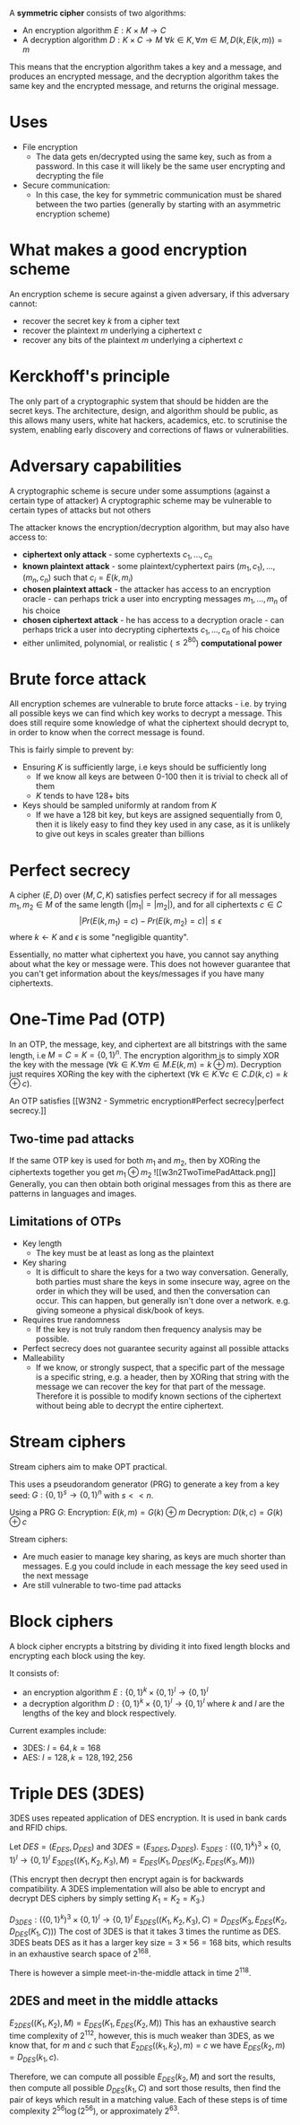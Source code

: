 A **symmetric cipher** consists of two algorithms:
- An encryption algorithm $E:K\times M\rightarrow C$
- A decryption algorithm $D:K\times C\rightarrow M$
$\forall k\in K,\forall m\in M, D(k,E(k,m)) = m$

This means that the encryption algorithm takes a key and a message, and produces an encrypted message, and the decryption algorithm takes the same key and the encrypted message, and returns the original message.

# Uses
- File encryption
	- The data gets en/decrypted using the same key, such as from a password. In this case it will likely be the same user encrypting and decrypting the file
- Secure communication:
	- In this case, the key for symmetric communication must be shared between the two parties (generally by starting with an asymmetric encryption scheme)

# What makes a good encryption scheme
An encryption scheme is secure against a given adversary, if this adversary cannot:
- recover the secret key $k$ from a cipher text
- recover the plaintext $m$ underlying a ciphertext $c$
- recover any bits of the plaintext $m$ underlying a ciphertext $c$

# Kerckhoff's principle
The only part of a cryptographic system that should be hidden are the secret keys. The architecture, design, and algorithm should be public, as this allows many users, white hat hackers, academics, etc. to scrutinise the system, enabling early discovery and corrections of flaws or vulnerabilities.

# Adversary capabilities
A cryptographic scheme is secure under some assumptions (against a certain type of attacker)
A cryptographic scheme may be vulnerable to certain types of attacks but not others

The attacker knows the encryption/decryption algorithm, but may also have access to:
- **ciphertext only attack** - some cyphertexts $c_1,...,c_n$
- **known plaintext attack** - some plaintext/cyphertext pairs $(m_1,c_1),...,(m_n,c_n)$ such that $c_i=E(k,m_i)$
- **chosen plaintext attack** - the attacker has access to an encryption oracle - can perhaps trick a user into encrypting messages $m_1,...,m_n$ of his choice
- **chosen ciphertext attack** - he has access to a decryption oracle - can perhaps trick a user into decrypting ciphertexts $c_1,...,c_n$ of his choice
- either unlimited, polynomial, or realistic ($\leq 2^{80}$) **computational power**

# Brute force attack
All encryption schemes are vulnerable to brute force attacks - i.e. by trying all possible keys we can find which key works to decrypt a message. This does still require some knowledge of what the ciphertext should decrypt to, in order to know when the correct message is found.

This is fairly simple to prevent by:
- Ensuring $K$ is sufficiently large, i.e keys should be sufficiently long
	- If we know all keys are between 0-100 then it is trivial to check all of them
	- $K$ tends to have 128+ bits
- Keys should be sampled uniformly at random from $K$
	- If we have a 128 bit key, but keys are assigned sequentially from 0, then it is likely easy to find they key used in any case, as it is unlikely to give out keys in scales greater than billions

# Perfect secrecy
A cipher $(E,D)$ over $(M,C,K)$ satisfies perfect secrecy if for all messages $m_1,m_2\in M$ of the same length ($|m_1|=|m_2|$), and for all ciphertexts $c\in C$
$$
|Pr(E(k,m_1)=c)-Pr(E(k,m_2)=c)|\leq\epsilon
$$
where $k\leftarrow K$  and $\epsilon$ is some "negligible quantity".

Essentially, no matter what ciphertext you have, you cannot say anything about what the key or message were. This does not however guarantee that you can't get information about the keys/messages if you have many ciphertexts.

# One-Time Pad (OTP)
In an OTP, the message, key, and ciphertext are all bitstrings with the same length, i.e $M=C=K=\{0,1\}^n$. 
The encryption algorithm is to simply XOR the key with the message ($\forall k\in K. \forall m\in M.E(k,m)=k\oplus m$).
Decryption just requires XORing the key with the ciphertext ($\forall k\in K. \forall c\in C.D(k,c)=k\oplus c$).

An OTP satisfies [[W3N2 - Symmetric encryption#Perfect secrecy|perfect secrecy.]]

## Two-time pad attacks
If the same OTP key is used for both $m_1$ and $m_2$, then by XORing the ciphertexts together you get $m_1\oplus m_2$
![[w3n2TwoTimePadAttack.png]]
Generally, you can then obtain both original messages from this as there are patterns in languages and images.

## Limitations of OTPs
- Key length
	- The key must be at least as long as the plaintext
- Key sharing
	- It is difficult to share the keys for a two way conversation. Generally, both parties must share the keys in some insecure way, agree on the order in which they will be used, and then the conversation can occur. This can happen, but generally isn't done over a network. e.g. giving someone a physical disk/book of keys.
- Requires true randomness
	- If the key is not truly random then frequency analysis may be possible.
- Perfect secrecy does not guarantee security against all possible attacks
- Malleability
	- If we know, or strongly suspect, that a specific part of the message is a specific string, e.g. a header, then by XORing that string with the message we can recover the key for that part of the message. Therefore it is possible to modify known sections of the ciphertext without being able to decrypt the entire ciphertext.
# Stream ciphers
Stream ciphers aim to make OPT practical.

This uses a pseudorandom generator (PRG) to generate a key from a key seed:
$G:\{0,1\}^s\rightarrow\{0,1\}^n$ with $s << n$.

Using a PRG $G$:
Encryption: $E(k,m)=G(k)\oplus m$
Decryption: $D(k,c)=G(k)\oplus c$

Stream ciphers:
- Are much easier to manage key sharing, as keys are much shorter than messages. E.g you could include in each message the key seed used in the next message
- Are still vulnerable to two-time pad attacks

# Block ciphers
A block cipher encrypts a bitstring by dividing it into fixed length blocks and encrypting each block using the key.

It consists of:
- an encryption algorithm $E:\{0,1\}^k\times\{0,1\}^l\rightarrow\{0,1\}^l$
- a decryption algorithm $D:\{0,1\}^k\times\{0,1\}^l\rightarrow\{0,1\}^l$
where $k$ and $l$ are the lengths of the key and block respectively.

Current examples include:
- 3DES: $l=64,k=168$
- AES: $l=128,k=128,192,256$

# Triple DES (3DES)
3DES uses repeated application of DES encryption.
It is used in bank cards and RFID chips.

Let $DES=(E_{DES},D_{DES})$ and $3DES=(E_{3DES},D_{3DES})$.
$E_{3DES}:(\{0,1\}^k)^3\times\{0,1\}^l\rightarrow\{0,1\}^l$
$E_{3DES}((K_1,K_2,K_3),M)=E_{DES}(K_1,D_{DES}(K_2,E_{DES}(K_3,M)))$

(This encrypt then decrypt then encrypt again is for backwards compatibility. A 3DES implementation will also be able to encrypt and decrypt DES ciphers by simply setting $K_1=K_2=K_3$.)

$D_{3DES}:(\{0,1\}^k)^3\times\{0,1\}^l\rightarrow\{0,1\}^l$
$E_{3DES}((K_1,K_2,K_3),C)=D_{DES}(K_3,E_{DES}(K_2,D_{DES}(K_1,C)))$
The cost of 3DES is that it takes 3 times the runtime as DES.
3DES beats DES as it has a larger key size$=3\times56=168$ bits, which results in an exhaustive search space of $2^{168}$.

There is however a simple meet-in-the-middle attack in time $2^{118}$.

## 2DES and meet in the middle attacks
$E_{2DES}((K_1,K_2),M)=E_{DES}(K_1,E_{DES}(K_2,M))$
This has an exhaustive search time complexity of $2^{112}$, however, this is much weaker than 3DES, as we know that, for $m$ and $c$ such that $E_{2DES}((k_1,k_2),m)=c$ we have $E_{DES}(k_2,m) = D_{DES}(k_1,c)$.

Therefore, we can compute all possible $E_{DES}(k_2,M)$ and sort the results, then compute all possible $D_{DES}(k_1,C)$ and sort those results, then find the pair of keys which result in a matching value. Each of these steps is of time complexity $2^{56}\log(2^{56})$, or approximately $2^{63}$.